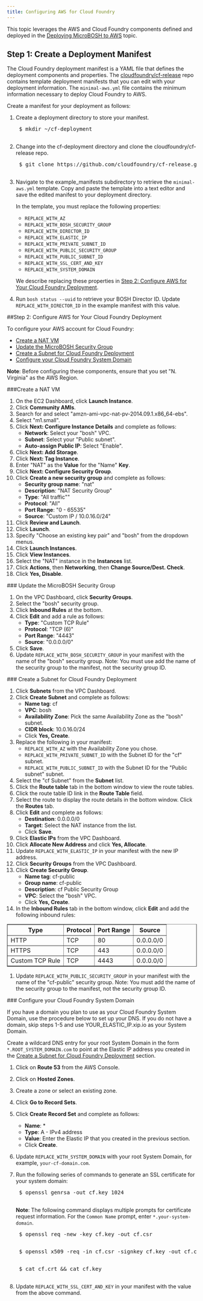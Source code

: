 ```yaml
---
title: Configuring AWS for Cloud Foundry
---
```


This topic leverages the AWS and Cloud Foundry components defined and deployed in the [Deploying MicroBOSH to AWS](../../bosh/deploy-microbosh-to-aws.html) topic.

## <a id="create-cf-manifest"></a>Step 1: Create a Deployment Manifest

The Cloud Foundry deployment manifest is a YAML file that defines the deployment
components and properties.
The [cloudfoundry/cf-release](https://github.com/cloudfoundry/cf-release) repo
contains template deployment manifests that you can edit with your deployment
information.
The `minimal-aws.yml` file contains the minimum information necessary to deploy
Cloud Foundry to AWS.

Create a manifest for your deployment as follows:

1. Create a deployment directory to store your manifest.

    <pre class='terminal'>
    $ mkdir ~/cf-deployment
    </pre>

1. Change into the cf-deployment directory and clone the cloudfoundry/cf-release
repo.

    <pre class='terminal'>
    $ git clone https://github.com/cloudfoundry/cf-release.git
    </pre>

1. Navigate to the example_manifests subdirectory to retrieve the
`minimal-aws.yml` template.
Copy and paste the template into a text editor and save the edited manifest to
your deployment directory.

    In the template, you must replace the following properties:
    * `REPLACE_WITH_AZ`
    * `REPLACE_WITH_BOSH_SECURITY_GROUP`
    * `REPLACE_WITH_DIRECTOR_ID`
    * `REPLACE_WITH_ELASTIC_IP`
    * `REPLACE_WITH_PRIVATE_SUBNET_ID`
    * `REPLACE_WITH_PUBLIC_SECURITY_GROUP`
    * `REPLACE_WITH_PUBLIC_SUBNET_ID`
    * `REPLACE_WITH_SSL_CERT_AND_KEY`
    * `REPLACE_WITH_SYSTEM_DOMAIN`

    We describe replacing these properties in [Step 2: Configure AWS for Your Cloud Foundry Deployment](#config-aws).

1. Run `bosh status --uuid` to retrieve your BOSH Director ID.
Update `REPLACE_WITH_DIRECTOR_ID` in the example manifest with this value.

##<a id="config-aws"></a>Step 2: Configure AWS for Your Cloud Foundry Deployment

To configure your AWS account for Cloud Foundry:

* [Create a NAT VM](#create-nat-vm)
* [Update the MicroBOSH Security Group](#update-mibo-sec-group)
* [Create a Subnet for Cloud Foundry Deployment](#create-cf-subnet)
* [Configure your Cloud Foundry System Domain](#config-cf-dns)

<p class="note"><strong>Note</strong>: Before configuring these components, ensure that you set "N. Virginia" as the AWS Region.</p>

###<a id="create-nat-vm"></a>Create a NAT VM

1. On the EC2 Dashboard, click **Launch Instance**.
1. Click **Community AMIs**.
1. Search for and select "amzn-ami-vpc-nat-pv-2014.09.1.x86_64-ebs".
1. Select "m1.small".
1. Click **Next: Configure Instance Details** and complete as follows:
    * **Network**: Select your "bosh" VPC.
    * **Subnet**: Select your "Public subnet".
    * **Auto-assign Public IP**: Select "Enable".
1. Click **Next: Add Storage**.
1. Click **Next: Tag Instance**.
1. Enter "NAT" as the **Value** for the "Name" **Key**.
1. Click **Next: Configure Security Group**.
1. Click **Create a new security group** and complete as follows:
    * **Security group name**: "nat"
    * **Description**: "NAT Security Group"
    * **Type**: "All traffic""
    * **Protocol**: "All"
    * **Port Range**: "0 - 65535"
    * **Source**: "Custom IP / 10.0.16.0/24"
1. Click **Review and Launch**.
1. Click **Launch**.
1. Specify "Choose an existing key pair" and "bosh" from the dropdown
menus.
1. Click **Launch Instances**.
1. Click **View Instances**.
1. Select the "NAT" instance in the **Instances** list.
1. Click **Actions**, then **Networking**, then **Change Source/Dest. Check**.
1. Click **Yes, Disable**.

###<a id="update-mibo-sec-group"></a> Update the MicroBOSH Security Group

1. On the VPC Dashboard, click **Security Groups**.
1. Select the "bosh" security group.
1. Click **Inbound Rules** at the bottom.
1. Click **Edit** and add a rule as follows:
    * **Type**: "Custom TCP Rule"
    * **Protocol**: "TCP (6)"
    * **Port Range**: "4443"
    * **Source**: "0.0.0.0/0"
1. Click **Save**.
1. Update `REPLACE_WITH_BOSH_SECURITY_GROUP` in your manifest with the name of the "bosh" security group. Note: You must use add the name of the security group to the manifest, not the security group ID.

###<a id="create-cf-subnet"></a> Create a Subnet for Cloud Foundry Deployment

1. Click **Subnets** from the VPC Dashboard.
1. Click **Create Subnet** and complete as follows:
    * **Name tag**: cf
    * **VPC**: bosh
    * **Availability Zone**: Pick the same Availability Zone as the "bosh" subnet.
    * **CIDR block**: 10.0.16.0/24
    * Click **Yes, Create**.
1. Replace the following in your manifest:
    * `REPLACE_WITH_AZ` with the Availability Zone you chose.
    * `REPLACE_WITH_PRIVATE_SUBNET_ID` with the Subnet ID for the "cf" subnet.
    * `REPLACE_WITH_PUBLIC_SUBNET_ID` with the Subnet ID for the "Public subnet" subnet.
1. Select the "cf Subnet" from the **Subnet** list.
1. Click the **Route table** tab in the bottom window to view the route tables.
1. Click the route table ID link in the **Route Table** field.
1. Select the route to display the route details in the bottom window. Click the **Routes** tab.
1. Click **Edit** and complete as follows:
    * **Destination**: 0.0.0.0/0
    * **Target**: Select the NAT instance from the list.
    * Click **Save**.
1. Click **Elastic IPs** from the VPC Dashboard.
1. Click **Allocate New Address** and click **Yes, Allocate**.
1. Update `REPLACE_WITH_ELASTIC_IP` in your manifest with the new IP address.
1. Click **Security Groups** from the VPC Dashboard.
1. Click **Create Security Group**.
    * **Name tag**: cf-public
    * **Group name**: cf-public
    * **Description**: cf Public Security Group
    * **VPC**: Select the "bosh" VPC.
    * Click **Yes, Create**.
1. In the **Inbound Rules** tab in the bottom window, click **Edit** and add the following inbound rules:
<table border="1" class="nice">
	<tr>
		<th>Type</th>
		<th>Protocol</th>
		<th>Port Range</th>
		<th>Source</th>
	</tr>
	<tr><td>HTTP</td><td>TCP</td><td>80</td><td>0.0.0.0/0</td></tr>
	<tr><td>HTTPS</td><td>TCP</td><td>443</td><td>0.0.0.0/0</td></tr>
	<tr><td>Custom TCP Rule</td><td>TCP</td><td>4443</td><td>0.0.0.0/0</td></tr>
</table>

1. Update `REPLACE_WITH_PUBLIC_SECURITY_GROUP` in your manifest with the name of the "cf-public" security group. Note: You must add the name of the security group to the manifest, not the security group ID.

###<a id="config-cf-dns"></a> Configure your Cloud Foundry System Domain

If you have a domain you plan to use as your Cloud Foundry System Domain, use
the procedure below to set up your DNS.
If you do not have a domain, skip steps 1-5 and use YOUR\_ELASTIC\_IP.xip.io as
your System Domain.

Create a wildcard DNS entry for your root System Domain in the form
`*.ROOT_SYSTEM_DOMAIN.com` to point at the Elastic IP address you created in the
[Create a Subnet for Cloud Foundry Deployment](#create-cf-subnet) section.

1. Click on **Route 53** from the AWS Console.
1. Click on **Hosted Zones**.
1. Create a zone or select an existing zone.
1. Click **Go to Record Sets**.
1. Click **Create Record Set** and complete as follows:
    * **Name**: *
    * **Type**: A - IPv4 address
    * **Value**: Enter the Elastic IP that you created in the previous section.
    * Click **Create**.

1. Update `REPLACE_WITH_SYSTEM_DOMAIN` with your root System Domain, for example, `your-cf-domain.com`.
1. Run the following series of commands to generate an SSL certificate for your system domain:

    <pre class="terminal">
    $ openssl genrsa -out cf.key 1024
    </pre>

    <p class="note"><strong>Note</strong>: The following command displays multiple prompts for certificate request information. For the <code>Common Name</code> prompt, enter <code>*.your-system-domain</code>.</p>

    <pre class="terminal">
    $ openssl req -new -key cf.key -out cf.csr
    </pre>

    <pre class="terminal">
    $ openssl x509 -req -in cf.csr -signkey cf.key -out cf.crt
    </pre>

    <pre class="terminal">
    $ cat cf.crt && cat cf.key
    </pre>

1. Update `REPLACE_WITH_SSL_CERT_AND_KEY` in your manifest with the value from the above command.


